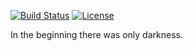 [![Build Status](https://travis-ci.org/boschmitt/tweedledum.svg?branch=master)](https://travis-ci.org/boschmitt/tweedledum)
[![License](https://img.shields.io/badge/license-MIT-000000.svg)](https://opensource.org/licenses/MIT)

In the beginning there was only darkness.
